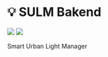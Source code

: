 # 💡 SULM Bakend

<img src="https://badgen.net/badge/Beta/v0.1/yellow">
<img src="https://badgen.net/badge/Node Packages/npm install/green?icon=npm">

<br>

Smart Urban Light Manager
